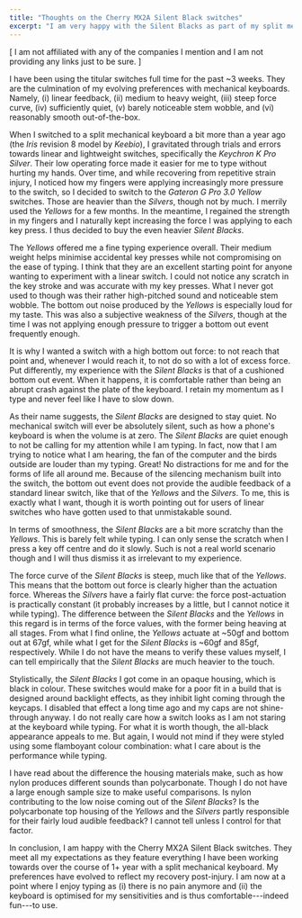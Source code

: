 ```yaml
---
title: "Thoughts on the Cherry MX2A Silent Black switches"
excerpt: "I am very happy with the Silent Blacks as part of my split mechanical keyboard. They meet all my expectations."
---
```


[ I am not affiliated with any of the companies I mention and I am not providing any links just to be sure. ]

I have been using the titular switches full time for the past ~3 weeks. They are the culmination of my evolving preferences with mechanical keyboards. Namely, (i) linear feedback, (ii) medium to heavy weight, (iii) steep force curve, (iv) sufficiently quiet, (v) barely noticeable stem wobble, and (vi) reasonably smooth out-of-the-box.

When I switched to a split mechanical keyboard a bit more than a year ago (the _Iris_ revision 8 model by _Keebio_), I gravitated through trials and errors towards linear and lightweight switches, specifically the _Keychron K Pro Silver_. Their low operating force made it easier for me to type without hurting my hands. Over time, and while recovering from repetitive strain injury, I noticed how my fingers were applying increasingly more pressure to the switch, so I decided to switch to the _Gateron G Pro 3.0 Yellow_ switches. Those are heavier than the _Silvers_, though not by much. I merrily used the _Yellows_ for a few months. In the meantime, I regained the strength in my fingers and I naturally kept increasing the force I was applying to each key press. I thus decided to buy the even heavier _Silent Blacks_.

The _Yellows_ offered me a fine typing experience overall. Their medium weight helps minimise accidental key presses while not compromising on the ease of typing. I think that they are an excellent starting point for anyone wanting to experiment with a linear switch. I could not notice any scratch in the key stroke and was accurate with my key presses. What I never got used to though was their rather high-pitched sound and noticeable stem wobble. The bottom out noise produced by the _Yellows_ is especially loud for my taste. This was also a subjective weakness of the _Silvers_, though at the time I was not applying enough pressure to trigger a bottom out event frequently enough.

It is why I wanted a switch with a high bottom out force: to not reach that point and, whenever I would reach it, to not do so with a lot of excess force. Put differently, my experience with the _Silent Blacks_ is that of a cushioned bottom out event. When it happens, it is comfortable rather than being an abrupt crash against the plate of the keyboard. I retain my momentum as I type and never feel like I have to slow down.

As their name suggests, the _Silent Blacks_ are designed to stay quiet. No mechanical switch will ever be absolutely silent, such as how a phone's keyboard is when the volume is at zero. The _Silent Blacks_ are quiet enough to not be calling for my attention while I am typing. In fact, now that I am trying to notice what I am hearing, the fan of the computer and the birds outside are louder than my typing. Great! No distractions for me and for the forms of life all around me. Because of the silencing mechanism built into the switch, the bottom out event does not provide the audible feedback of a standard linear switch, like that of the _Yellows_ and the _Silvers_. To me, this is exactly what I want, though it is worth pointing out for users of linear switches who have gotten used to that unmistakable sound.

In terms of smoothness, the _Silent Blacks_ are a bit more scratchy than the _Yellows_. This is barely felt while typing. I can only sense the scratch when I press a key off centre and do it slowly. Such is not a real world scenario though and I will thus dismiss it as irrelevant to my experience.

The force curve of the _Silent Blacks_ is steep, much like that of the _Yellows_. This means that the bottom out force is clearly higher than the actuation force. Whereas the _Silvers_ have a fairly flat curve: the force post-actuation is practically constant (it probably increases by a little, but I cannot notice it while typing). The difference between the _Silent Blacks_ and the _Yellows_ in this regard is in terms of the force values, with the former being heaving at all stages. From what I find online, the _Yellows_ actuate at ~50gf and bottom out at 67gf, while what I get for the _Silent Blacks_ is ~60gf and 85gf, respectively. While I do not have the means to verify these values myself, I can tell empirically that the _Silent Blacks_ are much heavier to the touch.

Stylistically, the _Silent Blacks_ I got come in an opaque housing, which is black in colour. These switches would make for a poor fit in a build that is designed around backlight effects, as they inhibit light coming through the keycaps. I disabled that effect a long time ago and my caps are not shine-through anyway. I do not really care how a switch looks as I am not staring at the keyboard while typing. For what it is worth though, the all-black appearance appeals to me. But again, I would not mind if they were styled using some flamboyant colour combination: what I care about is the performance while typing.

I have read about the difference the housing materials make, such as how nylon produces different sounds than polycarbonate. Though I do not have a large enough sample size to make useful comparisons. Is nylon contributing to the low noise coming out of the _Silent Blacks_? Is the polycarbonate top housing of the _Yellows_ and the _Silvers_ partly responsible for their fairly loud audible feedback? I cannot tell unless I control for that factor.

In conclusion, I am happy with the Cherry MX2A Silent Black switches. They meet all my expectations as they feature everything I have been working towards over the course of 1+ year with a split mechanical keyboard. My preferences have evolved to reflect my recovery post-injury. I am now at a point where I enjoy typing as (i) there is no pain anymore and (ii) the keyboard is optimised for my sensitivities and is thus comfortable---indeed fun---to use.

